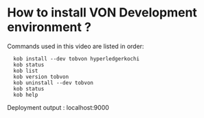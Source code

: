 # How to install VON Development environment ?


Commands used in this video are listed in order:

      kob install --dev tobvon hyperledgerkochi
      kob status
      kob list    
      kob version tobvon
      kob uninstall --dev tobvon    
      kob status
      kob help

Deployment output : localhost:9000
